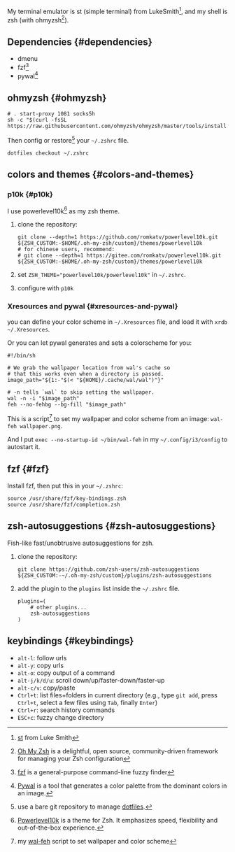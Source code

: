 
My terminal emulator is st (simple terminal) from LukeSmith[^fn:1], and my shell is zsh (with ohmyzsh[^fn:2]).


## Dependencies {#dependencies}

-   dmenu
-   fzf[^fn:3]
-   pywal[^fn:4]


## ohmyzsh {#ohmyzsh}

```shell
# . start-proxy 1081 socks5h
sh -c "$(curl -fsSL https://raw.githubusercontent.com/ohmyzsh/ohmyzsh/master/tools/install.sh)"
```

Then config or restore[^fn:5] your `~/.zshrc` file.

```shell
dotfiles checkout ~/.zshrc
```


## colors and themes {#colors-and-themes}


### p10k {#p10k}

I use powerlevel10k[^fn:6] as my zsh theme.

1.  clone the repository:

    ```shell
    git clone --depth=1 https://github.com/romkatv/powerlevel10k.git ${ZSH_CUSTOM:-$HOME/.oh-my-zsh/custom}/themes/powerlevel10k
    # for chinese users, recommend:
    # git clone --depth=1 https://gitee.com/romkatv/powerlevel10k.git ${ZSH_CUSTOM:-$HOME/.oh-my-zsh/custom}/themes/powerlevel10k
    ```
2.  set `ZSH_THEME="powerlevel10k/powerlevel10k"` in `~/.zshrc`.
3.  configure with `p10k`


### Xresources and pywal {#xresources-and-pywal}

you can define your color scheme in `~/.Xresources` file, and load it with `xrdb ~/.Xresources`.

Or you can let pywal generates and sets a colorscheme for you:

```shell
#!/bin/sh

# We grab the wallpaper location from wal's cache so
# that this works even when a directory is passed.
image_path="${1:-"$(< "${HOME}/.cache/wal/wal")"}"

# -n tells `wal` to skip setting the wallpaper.
wal -n -i "$image_path"
feh --no-fehbg --bg-fill "$image_path"
```

This is a script[^fn:7] to set my wallpaper and color scheme from an image: `wal-feh wallpaper.png`.

And I put `exec --no-startup-id ~/bin/wal-feh` in my `~/.config/i3/config` to autostart it.


## fzf {#fzf}

Install fzf, then put this in your `~/.zshrc`:

```shell
source /usr/share/fzf/key-bindings.zsh
source /usr/share/fzf/completion.zsh
```


## zsh-autosuggestions {#zsh-autosuggestions}

Fish-like fast/unobtrusive autosuggestions for zsh.

1.  clone the repository:

    ```shell
    git clone https://github.com/zsh-users/zsh-autosuggestions ${ZSH_CUSTOM:-~/.oh-my-zsh/custom}/plugins/zsh-autosuggestions
    ```

2.  add the plugin to the `plugins` list inside the `~/.zshrc` file.

    ```shell
    plugins=(
        # other plugins...
        zsh-autosuggestions
    )
    ```


## keybindings {#keybindings}

-   `alt-l`: follow urls
-   `alt-y`: copy urls
-   `alt-o`: copy output of a command
-   `alt-j/k/d/u`: scroll down/up/faster-down/faster-up
-   `alt-c/v`: copy/paste
-   `Ctrl+t`: list files+folders in current directory (e.g., type `git add`, press `Ctrl+t`, select a few files using `Tab`, finally `Enter`)
-   `Ctrl+r`: search history commands
-   `ESC+c`: fuzzy change directory

[^fn:1]: [st](https://github.com/LukeSmithxyz/st) from Luke Smith
[^fn:2]: [Oh My Zsh](https://ohmyz.sh/) is a delightful, open source, community-driven framework for managing your Zsh configuration
[^fn:3]: [fzf](https://github.com/junegunn/fzf) is a general-purpose command-line fuzzy finder
[^fn:4]: [Pywal](https://github.com/dylanaraps/pywal) is a tool that generates a color palette from the dominant colors in an image.
[^fn:5]: use a bare git repository to manage [dotfiles](https://github.com/sky-bro/.dotfiles).
[^fn:6]: [Powerlevel10k](https://github.com/romkatv/powerlevel10k) is a theme for Zsh. It emphasizes speed, flexibility and out-of-the-box experience.
[^fn:7]: my [wal-feh](https://github.com/sky-bro/.dotfiles/blob/master/bin/wal-feh) script to set wallpaper and color scheme
